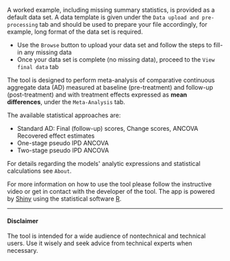 
A worked example, including missing summary statistics, is provided as a default data set. A data template is given under the `Data upload and pre-processing` tab and should be used to prepare your file accordingly, for example, long format of the data set is required. 

- Use the `Browse` button to upload your data set and follow the steps to fill-in any missing data
- Once your data set is complete (no missing data), proceed to the `View final data` tab

The tool is designed to perform meta-analysis of comparative continuous aggregate data (AD) measured at baseline (pre-treatment) and follow-up (post-treatment) and with treatment effects expressed as **mean differences**, under the  `Meta-Analysis` tab.

The available statistical approaches are:

- Standard AD: Final (follow-up) scores, Change scores, ANCOVA Recovered effect estimates
- One-stage pseudo IPD ANCOVA
- Two-stage pseudo IPD ANCOVA

For details regarding the models' analytic expressions and statistical calculations see `About`.

For more information on how to use the tool please follow the instructive video or get in contact with the developer of the tool. The app is powered by [Shiny](https://shiny.rstudio.com/) using the statistical software [R](http://cran.r-project.org/).

* * *

####   **Disclaimer**

The tool is intended for a wide audience of nontechnical and technical users. Use it wisely and seek advice from technical experts when necessary.
